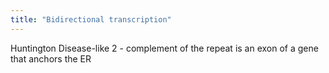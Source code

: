 ```yaml
---
title: "Bidirectional transcription"
---
```

Huntington Disease-like 2 - complement of the repeat is an exon of a gene that anchors the ER


